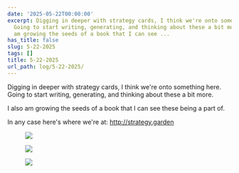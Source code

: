 ```yaml
---
date: '2025-05-22T00:00:00'
excerpt: Digging in deeper with strategy cards, I think we're onto something here.
  Going to start writing, generating, and thinking about these a bit more. I also
  am growing the seeds of a book that I can see ...
has_title: false
slug: 5-22-2025
tags: []
title: 5-22-2025
url_path: log/5-22-2025/
---
```


Digging in deeper with strategy cards, I think we're onto something here. Going to start writing, generating, and thinking about these a bit more.

I also am growing the seeds of a book that I can see these being a part of.

In any case here's where we're at: http://strategy.garden
<figure class="content-figure">
<img src="https://mp1ewwuojwmnpxpy.public.blob.vercel-storage.com/image_1747970994486-h8uiKshuYH9TnPcF9XuIUe4nIsDdYu.webp" width="auto" class="">
<figcaption class="f6 gray tl"></figcaption>
</figure>
<figure class="content-figure">
<img src="https://mp1ewwuojwmnpxpy.public.blob.vercel-storage.com/image_1747971055273-LQ2lFiPfPwKUOZcTEcBkbZ7YKTsBCP.webp" width="auto" class="ba b--light-gray bw2 br2">
<figcaption class="f6 gray tl"></figcaption>
</figure>
<figure class="content-figure">
<img src="https://mp1ewwuojwmnpxpy.public.blob.vercel-storage.com/image_1748024472474-XbqU7TogxjYbPiTFNodUcTaKvzpbzO.webp" width="auto" class="ba b--light-gray bw2 br2">
<figcaption class="f6 gray tl"></figcaption>
</figure>